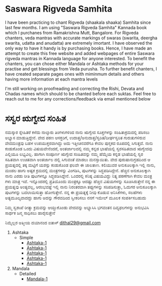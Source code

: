# Saswara Rigveda Samhita
I have been practicing to chant Rigveda (shaakala shaaka) Samhita since last few months.  I am using "Saswara Rigveda Samhita" Kannada book which I purchanes from Ramakrishna Mutt, Bangalore. For Rigveda chanters, veda mantras with accurate markings of swaras (swarita, deergha swarita, udatta and anudatta) are extremely imortant. I have observed the only way to have it handy is by purchasing books. Hence, I have made an attempt to create this free website and added webpages of entire Saswara rigveda mantras in Kannada language for anyone interested. To benefit the chanters, you can chose either  Mandala or Ashtaka methods for your practise and get blessings from Veda purusha. To further benefit chanters, I have created separate pages ones with miminmum details and others having more information at each mantra levels

I'm still working on proofreading and correcting the Rishi, Devata and Chadas names which should to be chanted before each suktas. Feel free to reach out to me for any corrections/feedback 
via email mentioned below

# ಸಸ್ವರ ಋಗ್ವೇದ ಸಂಹಿತ 
ನಮಸ್ಕಾರ ಸ್ನೇಹಿತರೆ 
ಕಳೆದು ನಾಲ್ಕಾರು ತಿಂಗಳುಗಳಿಂದ ನಾನು ಋಗ್ವೇದ ಸೂಕ್ತಗಳನ್ನು ಸಂಹಿತಾಕ್ರಮದಲ್ಲಿ ಪಠಿಸಲು ಅಭ್ಯಾಸ ಮಾಡುತ್ತಿದ್ದೇನೆ.  ವೇದ ಪಠಣ ಆಸಕ್ತರಿಗೆ, ಉದಾತ್ತ/ಅನುದಾತ್ತ/ಸ್ವರಿತ/ದೀರ್ಘಸ್ವರಿತ ಗುರುತುಗಳಿರುವ ವೇದಮಂತ್ರವು ಬಹಳ ಉಪಯುಕ್ತರವಾಗಿದ್ದು ಅದು ಇತ್ತೀಚಿನವರೆಗೂ ಕೇವಲ ಪುಸ್ತಕದ ರೂಪದಲ್ಲಿ ಸಿಗುತ್ತದೆ. ನಾನು ಕಂಡುಕೊಂಡ ಒಂದು ವಿಷಯವೇನೆಂದರೆ, ಅಂತರ್ಜಾಲದಲ್ಲಿ ನಮ್ಮ ಕನ್ನಡ ಭಾಷೆಯಲ್ಲಿ ಸ್ವರಸಹಿತವಾದ ಋಗ್ವೇದವು ಎಲ್ಲಿಯೂ ಲಭ್ಯವಿಲ್ಲ. ಹಾಗಾಗಿ ಸಂಪೂರ್ಣ ಋಗ್ವೇದ ಸಂಹಿತವನ್ನು ನಮ್ಮ ಹೆಮ್ಮೆಯ ಕನ್ನಡ ಭಾಷೆಯಲ್ಲಿ ಸ್ವರ ಸಹಿತವಾಗಿ ಉಚಿತವಾಗಿ ಅಂತರ್ಜಾಲ ದಲ್ಲಿ ಸಿಗುವಂತೆ ಮಾಡಲು ಮನಸ್ಸಾಯಿತು. ವೇದ ಪುರುಷಾನುಗ್ರಹದಿಂದ ಆ ಪ್ರಯತ್ನದಲ್ಲಿ ತಕ್ಕ ಮಟ್ಟಿಗೆ ಯಶಸ್ಸು ಕಂಡುಕೊಂಡ ಫಲವೇ ಈ ಜಾಲತಾಣ.
ಕಲಿಯುವರ ಅನುಕೂಲಕ್ಕಾಗಿ ಇಲ್ಲಿ ನಾನು, ಮಂಡಲ ಹಾಗು ಅಷ್ಟಕ ಕ್ರಮದಲ್ಲಿ ಮಂತ್ರಗಳನ್ನು ವಿಂಗಡಿಸಿ, ಪುಟಗಳನ್ನು ಸಿದ್ಧಪಡಿಸಿದ್ದೇನೆ. ಹೆಚ್ಚಿನ ಅನುಕೂಲಕ್ಕಾಗಿ ನಾನು ಎರಡು ರೀತಿ ಪುಟಗಳನ್ನೂ ಸಿದ್ಧಪಡಿಸಿದ್ದೇನೆ. ಒಂದರಲ್ಲಿ ಕನಿಷ್ಠ ವಿಷಯವಿದ್ದು ನಿತ್ಯ ಪಠಣೆಗಾಗಿ ಕೇವಲ ಮಂತ್ರ ಗಳು ಮಾತ್ರ ಇವೆ. ಇನ್ನೊಂದರಲ್ಲಿ ಪ್ರತಿಯೊಂದು ಮಂತ್ರಕ್ಕೂ ಆದಷ್ಟು ಹೆಚ್ಚಿನ ವಿಷಯಗಳನ್ನು ಸೂಚಿಸಿರುತ್ತೇನೆ
ನನ್ನ ಈ ಪ್ರಯತ್ನವು ಅಂತ್ಯವಲ್ಲ, ಆರಂಭವಷ್ಟೆ ಇಲ್ಲಿ ನಾನು ನಿರಂತರವಾಗಿ ತಪ್ಪುಗಳನ್ನು ಸರಿಪಡಿಸುತ್ತಾ,  ಓದುಗರ ಅನುಕೂಲಕ್ಕಾಗಿ ಪುಟಗಳನ್ನು ಬದಲಾಯಿಸುತ್ತಾ ಹೋಗುತ್ತೇನೆ. ನನ್ನ ಈ ಪ್ರಯತ್ನಕ್ಕೆ ನೀವು ಕೊಡುವ ಅನಿಸಿಕೆಗಳು, ಸಲಹೆಗಳು ಅತ್ಯಮೂಲ್ಯವಾದದ್ದು ಹಾಗು ಅದನ್ನು ಗೌರವದಿಂದ ಸ್ವೀಕರಿಸಲು ನನಗೆ ಇಮೇಲ್ ಮೂಲಕ ಸಂಪರ್ಕಿಸಬಹುದು 

ನಿಮ್ಮ ಸ್ವಶಾಖೆ ರೀತ್ಯಾ ಕ್ರಮವನ್ನು ಆಯ್ದುಕೊಂಡು ವೇದವನ್ನು ಅಭ್ಯಾಸಿಸಿ ಭಗವಂತನ ದಿವ್ಯಫಲಗಳನ್ನು ಅನುಭವಿಸಿ ಸಾರ್ಥಕ ಜನ್ಮ ಸಾಧಿಸಲು ಹಾರೈಸುತ್ತೇನೆ 

ನಿಮ್ಮೆಲ್ಲರ ಆತ್ಮೀಯ 
ದಯಾನಂದ ಐತಾಳ್ 
dithal29@gmail.com


1. Ashtaka
	- Simple
		- [Ashtaka-1](https://daithal.github.io/saswara-rigveda/Kannada/Ashtaka/Ashtaka-1-kannada(Simple).html)
		- [Ashtaka-1](https://daithal.github.io/saswara-rigveda/Kannada/Ashtaka/Ashtaka-1-kannada(Simple).html)
		- [Ashtaka-1](https://daithal.github.io/saswara-rigveda/Kannada/Ashtaka/Ashtaka-1-kannada(Simple).html)
		- [Ashtaka-1](https://daithal.github.io/saswara-rigveda/Kannada/Ashtaka/Ashtaka-1-kannada(Simple).html)
		- [Ashtaka-1](https://daithal.github.io/saswara-rigveda/Kannada/Ashtaka/Ashtaka-1-kannada(Simple).html)
2. Mandala
	- Detailed
		- [Mandala-1](https://daithal.github.io/saswara-rigveda/Kannada/Mandala/Mandala-1-kannada(Detail).html)
 
